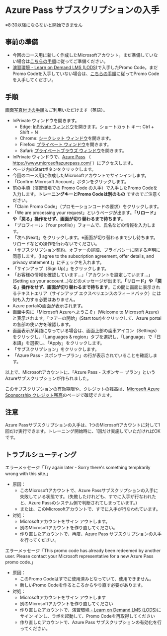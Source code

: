 # Azure Pass サブスクリプションの入手

※8:30以降にならないと開始できません

## 事前の準備

- 今回のコース用に新しく作成したMicrosoftアカウント。まだ準備していない場合は[こちらの手順](msa.md)に従ってご準備ください。
- [演習環境 - Learn on Demand LMS (LODS)](https://esi.learnondemand.net/)で入手したPromo Code。まだPromo Codeを入手していない場合は、[こちらの手順](lods.md)に従ってPromo Codeを入手してください。

## 手順

[画面写真付きの手順](https://www.microsoftazurepass.com/Home/HowTo)もご利用いただけます（英語）。

- InPrivate ウィンドウを開きます。
  - Edge: [InPrivate ウィンドウ](https://support.microsoft.com/ja-jp/microsoft-edge/microsoft-edge-%E3%81%A7-inprivate-%E3%83%96%E3%83%A9%E3%82%A6%E3%82%BA%E3%82%92%E4%BD%BF%E3%81%86-e6f47704-340c-7d4f-b00d-d0cf35aa1fcc)を開きます。ショートカット キー: Ctrl + Shift + N
  - Chrome: [シークレット ウィンドウ](https://support.google.com/chrome/answer/95464)を開きます。
  - Firefox: [プライベート ウィンドウ](https://support.mozilla.org/ja/kb/private-browsing-use-firefox-without-history)を開きます。
  - Safari: [プライベートブラウズ ウィンドウ](https://support.apple.com/ja-jp/guide/safari/ibrw1069/mac)を開きます。
- InPrivate ウィンドウで、[Azure Pass](https://www.microsoftazurepass.com/) （ https://www.microsoftazurepass.com/ ）にアクセスします。
- ページ内のStartボタンをクリックします。
- 今回のコース用に作成したMicrosoftアカウントでサインインします。
- 「Confirm Microsoft Account」ボタンをクリックします。
- 前の手順（演習環境での Promo Code の入手）で入手したPromo Codeを入力します。**トレーニングキーとPromo Codeは別のもの** ですのでご注意ください。
- 「Claim Promo Code」（プロモーションコードの要求）をクリックします。
- 「We are processing your request」というページが出ます。**「リロード」や「戻る」操作をせず、画面が切り替わるまで待ちます**。
- 「プロフィール（Your profile）」フォームで、氏名などの情報を入力します。
- 「次へ(Next)」をクリックします。※画面が切り替わるまで少し待ちます。リロードなどの操作を行わないでください。
- 「サブスクリプション契約、オファーの詳細、プライバシーに関する声明に同意します。(I agree to the subscription agreement, offer details, and privacy statement.)」にチェックを入れます。
- 「サインアップ（Sign Up）」をクリックします。
- 「お客様の情報を確認しています...」「アカウントを設定しています...」(Setting up your account...)などのメッセージが出ます。**「リロード」や「戻る」操作をせず、画面が切り替わるまで待ちます**。この間に画面に表示されるテキストエリア（サインアップ エクスペリエンスのフィードバック）には何も入力する必要はありません。
- Azure portalの画面が表示されます。
- 画面中央に「Microsoft Azureへようこそ」(Welcome to Microsoft Azure)と表示されます。「ツアーの開始」(Start tour)をクリックして、Azure portalの各部の使い方を確認します。
- 画面表示が英語になっている場合は、画面上部の歯車アイコン（Settings）をクリックし、「Languages & region」タブを選択し、「Language」で「日本語」を選択し、「Apply」をクリックします。
- 「サブスクリプション」をクリックします。
- 「Azure Pass - スポンサープラン」の行が表示されていることを確認します。

以上で、Microsoftアカウントに、「Azure Pass - スポンサー プラン」というAzureサブスクリプションが作られました。

このサブスクリプションの有効期限や、クレジットの残高は、[Microsoft Azure Sponsorship クレジット残高](https://www.microsoftazuresponsorships.com/balance)のページで確認できます。

## 注意

Azure Passサブスクリプションの入手は、1つのMicrosoftアカウントに対して1回だけ実行できます。トレーニング開始時に、1回だけ実施していただければOKです。

## トラブルシューティング

エラーメッセージ「Try again later - Sorry there's something templrarily wrong with this site.」

- 原因：
  - このMicrosoftアカウントで、Azure Passサブスクリプションの入手に失敗している状態です。（失敗したけれども、すでに入手が行なわれたと、Azure Passのシステム側で判断されてしまっています。）
  - または、このMicrosoftアカウントで、すでに入手が行なわれています。
- 対処：
  - Microsoftアカウントをサイン アウトします。
  - 別のMicrosoftアカウントを作り直してください。
  - 作り直したアカウントで、再度、Azure Pass サブスクリプションの入手を行ってください。

エラーメッセージ「This promo code has already been redeemed by another user. Please contact your Microsoft representative for a new Azure Pass promo code.」

- 原因：
  - このPromo Codeはすでに使用済みとなっていて、使用できません。
  - 新しいPromo Codeを作るところからやり直す必要があります。
- 対処：
  - Microsoftアカウントをサイン アウトします
  - 別のMicrosoftアカウントを作り直してください
  - 作り直したアカウントで、[演習環境 - Learn on Demand LMS (LODS)](lods.md)にサイン インし、ラボを起動して、Promo Codeを再取得してください
  - 作り直したアカウントで、Azure Pass サブスクリプションの有効化を行ってください。

